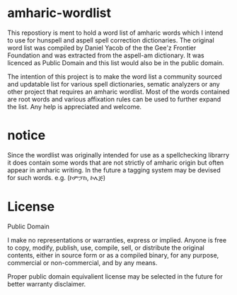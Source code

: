 # amharic-wordlist
This repostiory is ment to hold a word list of amharic words which I intend to use for hunspell and aspell spell correction dictionaries. The original word list was compiled by Daniel Yacob of the the Gee'z Frontier Foundation and was extracted from the aspell-am dictionary. It was licenced as Public Domain and this list would also be in the public domain.

The intention of this project is to make the word list a community sourced and updatable list for various spell dictionaries, sematic analyzers or any other project that requires an amharic wordlist. Most of the words contained are root words and various affixation rules can be used to further expand the list. Any help is appreciated and welcome.

# notice
Since the wordlist was originally intended for use as a spellchecking librarry it does contain some words that are not strictly of amharic origin but often appear in amharic writing. In the future a tagging system may be devised for such words. e.g. (ኮምፓስ, ኮሌጅ)

# License
Public Domain

I make no representations or warranties, express or implied.  Anyone is free to copy, modify, publish, use, compile, sell, or distribute the original contents, either in source form or as a compiled binary, for any purpose, commercial or non-commercial,
and by any means. 

Proper public domain equivalient license may be selected in the future for better warranty disclaimer.
